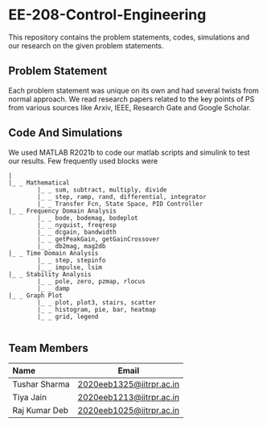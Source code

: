 # EE-208-Control-Engineering


This repository contains the problem statements, codes, simulations and our research on the given problem statements.

## Problem Statement

Each problem statement was unique on its own and had several twists from normal approach. We read research papers related to the key points of PS from various sources like Arxiv, IEEE, Research Gate and Google Scholar.

## Code And Simulations

We used MATLAB R2021b to code our matlab scripts and simulink to test our results. Few frequently used blocks were

```
|
|_ _ Mathematical
        |_ _ sum, subtract, multiply, divide
        |_ _ step, ramp, rand, differential, integrator
        |_ _ Transfer Fcn, State Space, PID Controller
|_ _ Frequency Domain Analysis
        |_ _ bode, bodemag, bodeplot
        |_ _ nyquist, freqresp
        |_ _ dcgain, bandwidth
        |_ _ getPeakGain, getGainCrossover
        |_ _ db2mag, mag2db
|_ _ Time Domain Analysis
        |_ _ step, stepinfo
        |_ _ impulse, lsim
|_ _ Stability Analysis
        |_ _ pole, zero, pzmap, rlocus
        |_ _ damp
|_ _ Graph Plot
        |_ _ plot, plot3, stairs, scatter
        |_ _ histogram, pie, bar, heatmap
        |_ _ grid, legend
                
```

## Team Members

| Name      | Email |
| :---        |    :----:   |
| Tushar Sharma      | 2020eeb1325@iitrpr.ac.in       |
| Tiya Jain   | 2020eeb1213@iitrpr.ac.in        |
| Raj Kumar Deb   | 2020eeb1025@iitrpr.ac.in        |
